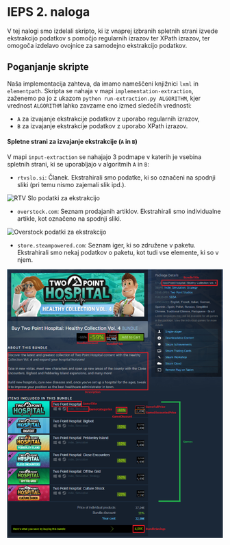 # IEPS 2. naloga

V tej nalogi smo izdelali skripto, ki iz vnaprej izbranih spletnih strani izvede ekstrakcijo podatkov s pomočjo regularnih izrazov ter XPath izrazov, ter omogoča izdelavo ovojnice za samodejno ekstrakcijo podatkov.

## Poganjanje skripte

Naša implementacija zahteva, da imamo nameščeni knjižnici `lxml` in `elementpath`.
Skripta se nahaja v mapi `implementation-extraction`, zaženemo pa jo z ukazom `python run-extraction.py ALGORITHM`, kjer vrednost `ALGORITHM` lahko zavzame eno izmed sledečih vrednosti:
* `A` za izvajanje ekstrakcije podatkov z uporabo regularnih izrazov,
* `B` za izvajanje ekstrakcije podatkov z uporabo XPath izrazov.

#### Spletne strani za izvajanje ekstrakcije (`A` in `B`)
V mapi `input-extraction` se nahajajo 3 podmape v katerih je vsebina spletnih strani, ki se uporabljajo v algoritmih `A` in `B`:
* `rtvslo.si`: Članek. Ekstrahirali smo podatke, ki so označeni na spodnji sliki (pri temu nismo zajemali slik ipd.).

![RTV Slo podatki za ekstrakcijo](https://szitnik.github.io/wier-labs/img/pa2/rtvslo.png)
* `overstock.com`: Seznam prodajanih artiklov. Ekstrahirali smo individualne artikle, kot označeno na spodnji sliki.

![Overstock podatki za ekstrakcijo](https://szitnik.github.io/wier-labs/img/pa2/overstock.png)
* `store.steampowered.com`: Seznam iger, ki so združene v paketu. Ekstrahirali smo nekaj podatkov o paketu, kot tudi vse elemente, ki so v njem.

![Steam Store podatki za ekstrakcijo](./input-extraction/store.steampowered.com/Opisi.png)
